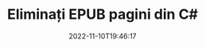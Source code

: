 ---
############################# Static ############################
layout: "auto-gen-merger"
date: 2022-11-10T19:46:17
draft: false
otherformats: html mht mhtml odp ods odt one otp ott pdf pps ppsx ppt pptx rtf tex

############################# Head ############################
head_title: "Eliminați paginile EPUB din C#"
head_description: "Eliminați sau ștergeți o singură pagină sau o colecție de pagini dintr-un fișier EPUB din C# inversând ordinea paginilor utilizând API-ul pentru fuziunea documentelor."

############################# Header ############################
title: "Eliminați EPUB pagini din C#"
description: "Eliminați paginile EPUB cu câteva rânduri de cod .NET."
bg_image: "https://cms.admin.containerize.com/templates/aspose/App_Themes/V3/images/bg/header1.png"
bg_overlay: false
button:
    enable: true
    icon: "fas fa-arrow-down"
    label: "Descarcare varianta scurta de prezentare gratuita"
    link: "https://downloads.groupdocs.com/merger/net"

############################# SubMenu ############################
submenu:
    enable: true

    left:
        img_alt: "GroupDocs.Merger for .NET"
        image: "https://cms.admin.containerize.com/templates/groupdocs/images/product-logos/90x90-noborder/groupdocs-merger-net.png"
        product: "GroupDocs.Merger"
        platform: ".NET"

    middle:
        button:

            # button loop
            - link: "https://apireference.groupdocs.com/merger/net"
              text: "Referință API"

            # button loop
            - link: "https://github.com/groupdocs-merger"
              text: "Exemple de coduri"

            # button loop
            - link: "https://products.groupdocs.app/merger/family"
              text: "Demo live"

            # button loop
            - link: "https://purchase.groupdocs.com/pricing/merger/net"
              text: "Prețuri"

    right:
        link_download: "https://downloads.groupdocs.com/merger"
        link_learn: "https://docs.groupdocs.com/merger/net"
        link_buy: "https://purchase.groupdocs.com"

############################# About ############################
about:
    enable: true
    title: "Despre GroupDocs.Merger for .NET API"
    content: |
        [GroupDocs.Merger for .NET](/ro/merger/net/) oferă o soluție simplă de îmbinare și împărțire în siguranță între o gamă largă de formate de documente, inclusiv PDF, Microsoft Office (Word, Excel, PowerPoint , OneNote), OpenDocument, HTML, imagini și multe altele în cadrul aplicațiilor .NET. Adăugând doar câteva rânduri de cod, efectuați mai multe operații de documente, cum ar fi mutarea, eliminarea, rotirea, schimbarea, extragerea sau modificarea orientării paginilor din documente. API-ul pentru fuziunea documentelor acceptă, de asemenea, previzualizarea paginilor documentului ca imagine pentru a analiza structura documentului, formatarea și conținutul paginii.
        
        GroupDocs.Merger API este o alegere potrivită pentru soluțiile corporative care necesită funcții de eliminare a paginilor de fișiere. Aceste API-uri sunt bine acceptate pe toate sistemele și platformele de operare majore, inclusiv .NET Framework, .NET Standard, .NET Core, Mono.

############################# Steps ############################
steps:
    enable: true
    title_left: "Eliminați paginile de fișiere EPUB din .NET"
    content_left: |
        [GroupDocs.Merger for .NET](/ro/merger/net/) facilitează pentru dezvoltatorii C# să șterge o singură pagină sau mai multe anumite pagini dintr-un EPUB fișier prin implementarea câțiva pași simpli.
        
        * Inițializați **RemoveOptions** cu numere de pagină de eliminat.
        * Creați o nouă instanță a **Merger** și treceți calea documentului sursă ca parametru de constructor.
        * Apelați **RemovePages** și transmiteți obiectul **RemoveOptions**.
        * Apelați **Save** și specificați calea fișierului pentru a salva documentul rezultat.

    title_right: "Cerințe de sistem"
    content_right: |
        API-urile GroupDocs.Merger for .NET sunt acceptate pe toate platformele și sistemele de operare majore. Înainte de a executa codul de mai jos, vă rugăm să vă asigurați că aveți următoarele cerințe preliminare instalate pe sistemul dumneavoastră.

        * Sisteme de operare: Microsoft Windows, Linux, MacOS
        * Medii de dezvoltare: Visual Studio, Xamarin, MonoDevelop
        * Cadre: .NET Framework, .NET Standard, .NET Core, Mono
        * Descărcați cea mai recentă versiune a GroupDocs.Merger for .NET de la [NuGet](https://www.nuget.org/packages/groupdocs.merger)
         
    code: |
     {{% merger/additional-styles %}}
     {{< merger/code-merger title="Cum să eliminați pagini de fișiere EPUB folosind codul exemplu C#">}}

        ```csharp    
        // Eliminați pagini de fișiere EPUB utilizând API-ul GroupDocs.Merger
        // Inițializați clasa RemoveOptions cu numerele de pagină selectate
        RemoveOptions removeOptions = new RemoveOptions(new int[] { 3, 6 });

        // Instanțiați fuziunea cu documentul introdus EPUB
        using (Merger merger = new Merger("input.epub"))
          {
            // Apelați metoda RemovePages și transmiteți-i obiectul RemoveOptions
            merger.RemovePages(removeOptions);
    
            // Apelați metoda Salvare și treceți calea fișierului dorită pentru a salva documentul de ieșire
            merger.Save("output.epub");
          }
        ```
     {{< /merger/code-merger >}}

############################# Demos ############################
demos:
    enable: true
    title: "Demo live - Eliminați EPUB pagini online"
    content: |
       Eliminați paginile de fișiere EPUB chiar acum, vizitând site-ul web [GroupDocs.Merger Live Demos](https://products.groupdocs.app/splitter/remove-pages/epub).
       Demo-ul live are următoarele beneficii.
        
############################# About Formats ############################
about_formats:
    enable: true

############################# More Formats ############################
more_formats:
    enable: true
    title: "Eliminați paginile din alte formate de documente"
    content: |
        .NET documentează API-ul de fuziune și împărțire pentru formate de fișiere și imagini. Eliminați unele dintre formatele de fișiere populare, așa cum este menționat mai jos.

############################# Back to top ###############################
back_to_top:
    enable: true
---
